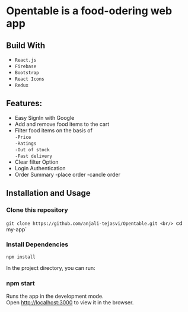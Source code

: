 #  Opentable is a food-odering web app


## Build With

- `React.js`
- `Firebase`
- `Bootstrap`
- `React Icons`
- `Redux`


## Features:

- Easy SignIn with Google
- Add and remove food items to the cart
- Filter food items on the basis of
    <br>
     `-Price`<br>
    `-Ratings`<br>
    `-Out of stock`<br>
    `-Fast delivery`<br>
- Clear filter Option
- Login Authentication
- Order Summary 
    -place order
    -cancle order
## Installation and Usage

### Clone this repository

`git clone https://github.com/anjali-tejasvi/Opentable.git <br/>
`cd my-app`

### Install Dependencies

`npm install`

In the project directory, you can run:

### npm start

Runs the app in the development mode.\
Open [http://localhost:3000](http://localhost:3000) to view it in the browser.
